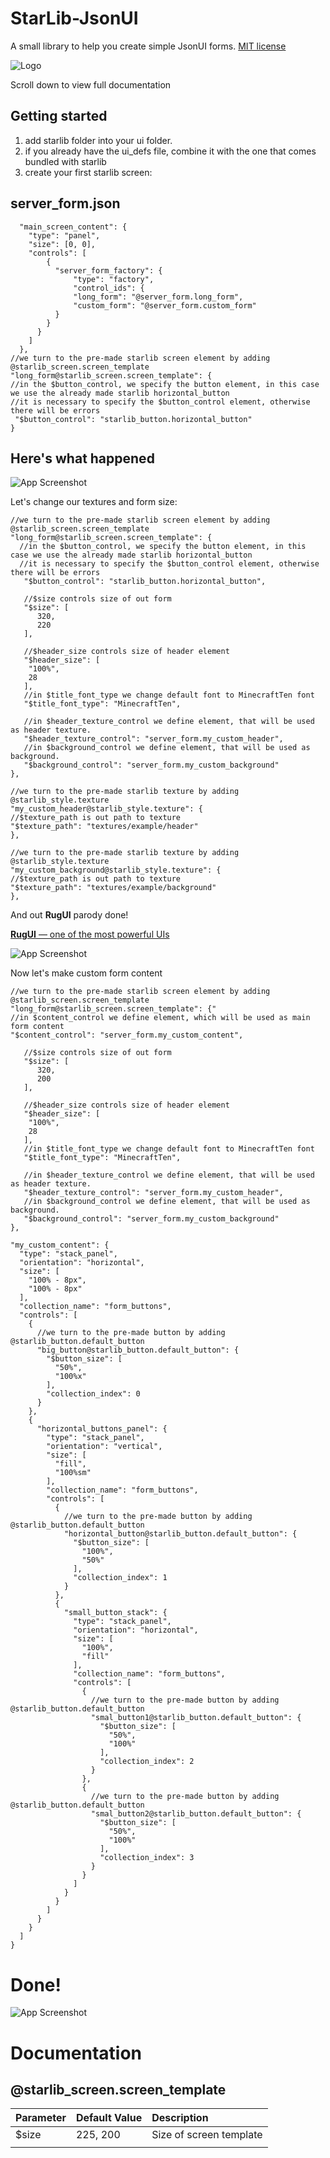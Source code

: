# StarLib-JsonUI
A small library to help you create simple JsonUI forms.
[MIT license](https://choosealicense.com/licenses/mit/)

![Logo](https://i.postimg.cc/505tF3Lx/model.png)

Scroll down to view full documentation

## Getting started
1. add starlib folder into your ui folder.
2. if you already have the ui_defs file, combine it with the one that comes bundled with starlib
3. create your first starlib screen:
## server_form.json
```jsonc
  "main_screen_content": {
    "type": "panel",
    "size": [0, 0],
    "controls": [
        {
          "server_form_factory": {
              "type": "factory",
              "control_ids": {
              "long_form": "@server_form.long_form",
              "custom_form": "@server_form.custom_form"
          }
        }
      }
    ]
  },
//we turn to the pre-made starlib screen element by adding @starlib_screen.screen_template
"long_form@starlib_screen.screen_template": {
//in the $button_control, we specify the button element, in this case we use the already made starlib horizontal_button
//it is necessary to specify the $button_control element, otherwise there will be errors
 "$button_control": "starlib_button.horizontal_button"
}
```
## Here's what happened
![App Screenshot](https://i.postimg.cc/jSkcG6Wd/2024-10-19-113144.png?text=App+Screenshot+Here)

Let's change our textures and form size:

```jsonc
//we turn to the pre-made starlib screen element by adding @starlib_screen.screen_template
"long_form@starlib_screen.screen_template": {
  //in the $button_control, we specify the button element, in this case we use the already made starlib horizontal_button
  //it is necessary to specify the $button_control element, otherwise there will be errors
   "$button_control": "starlib_button.horizontal_button",

   //$size controls size of out form
   "$size": [
      320,
      220
   ],

   //$header_size controls size of header element
   "$header_size": [
    "100%",
    28
   ],
   //in $title_font_type we change default font to MinecraftTen font
   "$title_font_type": "MinecraftTen",

   //in $header_texture_control we define element, that will be used as header texture.
   "$header_texture_control": "server_form.my_custom_header",
   //in $background_control we define element, that will be used as background.
   "$background_control": "server_form.my_custom_background"
},

//we turn to the pre-made starlib texture by adding @starlib_style.texture
"my_custom_header@starlib_style.texture": {
//$texture_path is out path to texture
"$texture_path": "textures/example/header"
},

//we turn to the pre-made starlib texture by adding @starlib_style.texture
"my_custom_background@starlib_style.texture": {
//$texture_path is out path to texture
"$texture_path": "textures/example/background"
},
```
And out **RugUI** parody done!

[**RugUI** — one of the most powerful UIs](https://discord.com/channels/523663022053392405/1294631804740964405)

![App Screenshot](https://i.postimg.cc/3NfQySr0/2024-10-19-120223.png?text=App+Screenshot+Here)

Now let's make custom form content

```jsonc
//we turn to the pre-made starlib screen element by adding @starlib_screen.screen_template
"long_form@starlib_screen.screen_template": {"
//in $content_control we define element, which will be used as main form content
"$content_control": "server_form.my_custom_content",

   //$size controls size of out form
   "$size": [
      320,
      200
   ],

   //$header_size controls size of header element
   "$header_size": [
    "100%",
    28
   ],
   //in $title_font_type we change default font to MinecraftTen font
   "$title_font_type": "MinecraftTen",

   //in $header_texture_control we define element, that will be used as header texture.
   "$header_texture_control": "server_form.my_custom_header",
   //in $background_control we define element, that will be used as background.
   "$background_control": "server_form.my_custom_background"
},
```
```jsonc
"my_custom_content": {
  "type": "stack_panel",
  "orientation": "horizontal",
  "size": [
    "100% - 8px",
    "100% - 8px"
  ],
  "collection_name": "form_buttons",
  "controls": [
    {
      //we turn to the pre-made button by adding @starlib_button.default_button
      "big_button@starlib_button.default_button": {
        "$button_size": [
          "50%",
          "100%x"
        ],
        "collection_index": 0
      }
    },
    {
      "horizontal_buttons_panel": {
        "type": "stack_panel",
        "orientation": "vertical",
        "size": [
          "fill",
          "100%sm"
        ],
        "collection_name": "form_buttons",
        "controls": [
          {
            //we turn to the pre-made button by adding @starlib_button.default_button
            "horizontal_button@starlib_button.default_button": {
              "$button_size": [
                "100%",
                "50%"
              ],
              "collection_index": 1
            }
          },
          {
            "small_button_stack": {
              "type": "stack_panel",
              "orientation": "horizontal",
              "size": [
                "100%",
                "fill"
              ],
              "collection_name": "form_buttons",
              "controls": [
                {
                  //we turn to the pre-made button by adding @starlib_button.default_button
                  "smal_button1@starlib_button.default_button": {
                    "$button_size": [
                      "50%",
                      "100%"
                    ],
                    "collection_index": 2
                  }
                },
                {
                  //we turn to the pre-made button by adding @starlib_button.default_button
                  "smal_button2@starlib_button.default_button": {
                    "$button_size": [
                      "50%",
                      "100%"
                    ],
                    "collection_index": 3
                  }
                }
              ]
            }
          }
        ]
      }
    }
  ]
}
```
# Done!
![App Screenshot](https://i.postimg.cc/Wb2byCJj/2024-10-19-123408.png?text=App+Screenshot+Here)

# Documentation

## @starlib_screen.screen_template
| Parameter | Default Value  |Description                   |
| :-------- | :-------  | :-------------------------------- |
|$size|225, 200|Size of screen template|
||||
